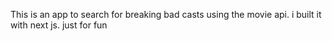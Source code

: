 This is an app to search for breaking bad casts using the movie api. i built it with next js. just for fun
